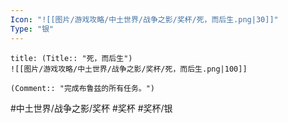 ```yaml
---
Icon: "![[图片/游戏攻略/中土世界/战争之影/奖杯/死，而后生.png|30]]"
Type: "银"
---
```

```ad-common-silver-trophy
title: (Title:: "死，而后生")
![[图片/游戏攻略/中土世界/战争之影/奖杯/死，而后生.png|100]]

(Comment:: "完成布鲁兹的所有任务。")
```

#中土世界/战争之影/奖杯 #奖杯 #奖杯/银
